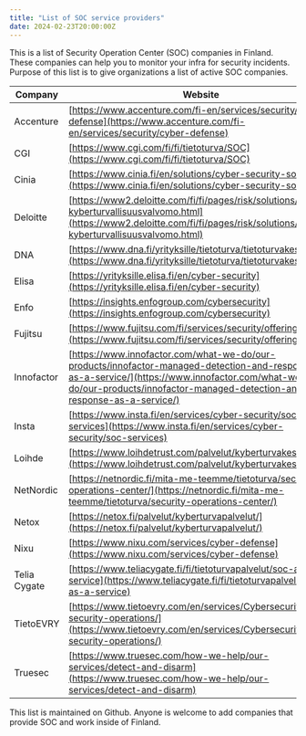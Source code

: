 ```yaml
---
title: "List of SOC service providers"
date: 2024-02-23T20:00:00Z
---
```


This is a list of Security Operation Center (SOC) companies in Finland. These companies can help you to monitor your infra for security incidents. Purpose of this list is to give organizations a list of active SOC companies. 

| Company | Website | Notes | 
|---|---|---|
|Accenture | [https://www.accenture.com/fi-en/services/security/cyber-defense](https://www.accenture.com/fi-en/services/security/cyber-defense) |
|CGI | [https://www.cgi.com/fi/fi/tietoturva/SOC](https://www.cgi.com/fi/fi/tietoturva/SOC)
|Cinia | [https://www.cinia.fi/en/solutions/cyber-security-solutions](https://www.cinia.fi/en/solutions/cyber-security-solutions)
|Deloitte | [https://www2.deloitte.com/fi/fi/pages/risk/solutions/soc-kyberturvallisuusvalvomo.html](https://www2.deloitte.com/fi/fi/pages/risk/solutions/soc-kyberturvallisuusvalvomo.html)|
|DNA | [https://www.dna.fi/yrityksille/tietoturva/tietoturvakeskus](https://www.dna.fi/yrityksille/tietoturva/tietoturvakeskus)
|Elisa | [https://yrityksille.elisa.fi/en/cyber-security](https://yrityksille.elisa.fi/en/cyber-security)
|Enfo|[https://insights.enfogroup.com/cybersecurity](https://insights.enfogroup.com/cybersecurity)
|Fujitsu | [https://www.fujitsu.com/fi/services/security/offerings/soc/](https://www.fujitsu.com/fi/services/security/offerings/soc/)
|Innofactor | [https://www.innofactor.com/what-we-do/our-products/innofactor-managed-detection-and-response-as-a-service/](https://www.innofactor.com/what-we-do/our-products/innofactor-managed-detection-and-response-as-a-service/) |
|Insta | [https://www.insta.fi/en/services/cyber-security/soc-services](https://www.insta.fi/en/services/cyber-security/soc-services) |
|Loihde | [https://www.loihdetrust.com/palvelut/kyberturvakeskus/](https://www.loihdetrust.com/palvelut/kyberturvakeskus/)
|NetNordic | [https://netnordic.fi/mita-me-teemme/tietoturva/security-operations-center/](https://netnordic.fi/mita-me-teemme/tietoturva/security-operations-center/)
|Netox | [https://netox.fi/palvelut/kyberturvapalvelut/](https://netox.fi/palvelut/kyberturvapalvelut/) |
|Nixu |[https://www.nixu.com/services/cyber-defense](https://www.nixu.com/services/cyber-defense) |
|Telia Cygate | [https://www.teliacygate.fi/fi/tietoturvapalvelut/soc-as-a-service](https://www.teliacygate.fi/fi/tietoturvapalvelut/soc-as-a-service) |
|TietoEVRY | [https://www.tietoevry.com/en/services/Cybersecurity/agile-security-operations/](https://www.tietoevry.com/en/services/Cybersecurity/agile-security-operations/) |
|Truesec | [https://www.truesec.com/how-we-help/our-services/detect-and-disarm](https://www.truesec.com/how-we-help/our-services/detect-and-disarm) |

This list is maintained on Github. Anyone is welcome to add companies that provide SOC and work inside of Finland.
